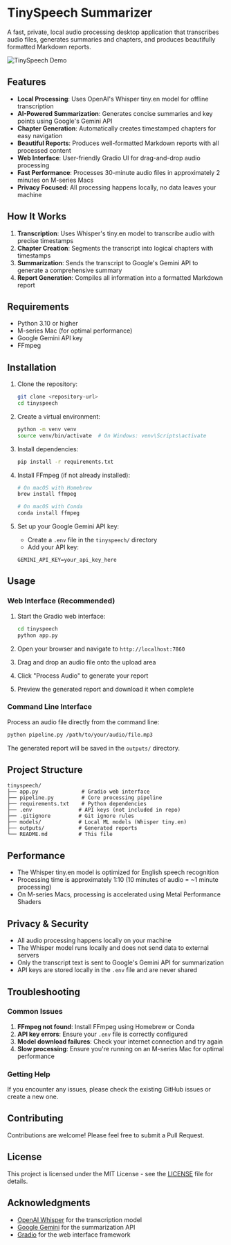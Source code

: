 # TinySpeech Summarizer

A fast, private, local audio processing desktop application that transcribes audio files, generates summaries and chapters, and produces beautifully formatted Markdown reports.

![TinySpeech Demo](demo.gif)

## Features

- **Local Processing**: Uses OpenAI's Whisper tiny.en model for offline transcription
- **AI-Powered Summarization**: Generates concise summaries and key points using Google's Gemini API
- **Chapter Generation**: Automatically creates timestamped chapters for easy navigation
- **Beautiful Reports**: Produces well-formatted Markdown reports with all processed content
- **Web Interface**: User-friendly Gradio UI for drag-and-drop audio processing
- **Fast Performance**: Processes 30-minute audio files in approximately 2 minutes on M-series Macs
- **Privacy Focused**: All processing happens locally, no data leaves your machine

## How It Works

1. **Transcription**: Uses Whisper's tiny.en model to transcribe audio with precise timestamps
2. **Chapter Creation**: Segments the transcript into logical chapters with timestamps
3. **Summarization**: Sends the transcript to Google's Gemini API to generate a comprehensive summary
4. **Report Generation**: Compiles all information into a formatted Markdown report

## Requirements

- Python 3.10 or higher
- M-series Mac (for optimal performance)
- Google Gemini API key
- FFmpeg

## Installation

1. Clone the repository:
   ```bash
   git clone <repository-url>
   cd tinyspeech
   ```

2. Create a virtual environment:
   ```bash
   python -m venv venv
   source venv/bin/activate  # On Windows: venv\Scripts\activate
   ```

3. Install dependencies:
   ```bash
   pip install -r requirements.txt
   ```

4. Install FFmpeg (if not already installed):
   ```bash
   # On macOS with Homebrew
   brew install ffmpeg
   
   # On macOS with Conda
   conda install ffmpeg
   ```

5. Set up your Google Gemini API key:
   - Create a `.env` file in the `tinyspeech/` directory
   - Add your API key:
   ```env
   GEMINI_API_KEY=your_api_key_here
   ```

## Usage

### Web Interface (Recommended)

1. Start the Gradio web interface:
   ```bash
   cd tinyspeech
   python app.py
   ```

2. Open your browser and navigate to `http://localhost:7860`

3. Drag and drop an audio file onto the upload area

4. Click "Process Audio" to generate your report

5. Preview the generated report and download it when complete

### Command Line Interface

Process an audio file directly from the command line:

```bash
python pipeline.py /path/to/your/audio/file.mp3
```

The generated report will be saved in the `outputs/` directory.

## Project Structure

```
tinyspeech/
├── app.py              # Gradio web interface
├── pipeline.py         # Core processing pipeline
├── requirements.txt    # Python dependencies
├── .env               # API keys (not included in repo)
├── .gitignore         # Git ignore rules
├── models/            # Local ML models (Whisper tiny.en)
├── outputs/           # Generated reports
└── README.md          # This file
```

## Performance

- The Whisper tiny.en model is optimized for English speech recognition
- Processing time is approximately 1:10 (10 minutes of audio = ~1 minute processing)
- On M-series Macs, processing is accelerated using Metal Performance Shaders

## Privacy & Security

- All audio processing happens locally on your machine
- The Whisper model runs locally and does not send data to external servers
- Only the transcript text is sent to Google's Gemini API for summarization
- API keys are stored locally in the `.env` file and are never shared

## Troubleshooting

### Common Issues

1. **FFmpeg not found**: Install FFmpeg using Homebrew or Conda
2. **API key errors**: Ensure your `.env` file is correctly configured
3. **Model download failures**: Check your internet connection and try again
4. **Slow processing**: Ensure you're running on an M-series Mac for optimal performance

### Getting Help

If you encounter any issues, please check the existing GitHub issues or create a new one.

## Contributing

Contributions are welcome! Please feel free to submit a Pull Request.

## License

This project is licensed under the MIT License - see the [LICENSE](LICENSE) file for details.

## Acknowledgments

- [OpenAI Whisper](https://github.com/openai/whisper) for the transcription model
- [Google Gemini](https://ai.google.dev/) for the summarization API
- [Gradio](https://gradio.app/) for the web interface framework
